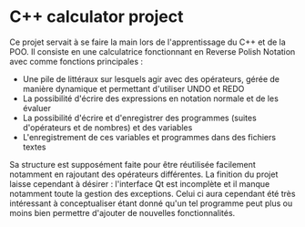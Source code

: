# C++ calculator project

Ce projet servait à se faire la main lors de l'apprentissage du C++ et de la POO.
Il consiste en une calculatrice fonctionnant en Reverse Polish Notation avec comme fonctions principales :
* Une pile de littéraux sur lesquels agir avec des opérateurs, gérée de manière dynamique et permettant d'utiliser UNDO et REDO
* La possibilité d'écrire des expressions en notation normale  et de les évaluer
* La possibilité d'écrire et d'enregistrer des programmes (suites d'opérateurs et de nombres) et des variables
* L'enregistrement de ces variables et programmes dans des fichiers textes

Sa structure est supposément faite pour être réutilisée facilement notamment en rajoutant des opérateurs différentes.
La finition du projet laisse cependant à désirer : l'interface Qt est incomplète et il manque notamment toute la gestion des exceptions.
Celui ci aura cependant été très intéressant à conceptualiser étant donné qu'un tel programme peut plus ou moins bien permettre d'ajouter de nouvelles fonctionnalités.
